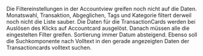 Die Filtereinstellungen in der Accountview greifen noch nicht auf die Daten. Monatswahl, Transaktion, Abgeglichen, Tags und Kategorie filtert derweil noch nicht die Liste sauber. Die Daten für die TransactionCards werden bei Auslösen des Klicks auf Accountcard ausgelöst. Danach müssen alle die eingestelten Filter greifen. Sortierung immer Datum absteigend.
Ebenso soll die Suchkomponente nach Volltext in den gerade angezeigten Daten der Transactioncards volltext suchen.
